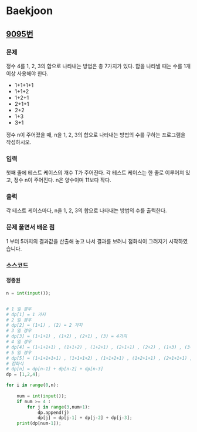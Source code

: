 # Baekjoon

## [9095번](https://www.acmicpc.net/problem/9095) 

### 문제

정수 4를 1, 2, 3의 합으로 나타내는 방법은 총 7가지가 있다. 합을 나타낼 때는 수를 1개 이상 사용해야 한다.

* 1+1+1+1
* 1+1+2
* 1+2+1
* 2+1+1
* 2+2
* 1+3
* 3+1

정수 n이 주어졌을 때, n을 1, 2, 3의 합으로 나타내는 방법의 수를 구하는 프로그램을 작성하시오.

### 입력

첫째 줄에 테스트 케이스의 개수 T가 주어진다. 각 테스트 케이스는 한 줄로 이루어져 있고, 정수 n이 주어진다. n은 양수이며 11보다 작다.

### 출력

각 테스트 케이스마다, n을 1, 2, 3의 합으로 나타내는 방법의 수를 출력한다.

### 문제 풀면서 배운 점

1 부터 5까지의 결과값을 산출해 놓고 나서 결과를 보려니 점화식이 그려지기 시작하였습니다.

### 소스코드

#### 정종원
```python
n = int(input());


# 1 일 경우
# dp[1] = 1 가지
# 2 일 경우
# dp[2] = (1+1) , (2) = 2 가지
# 3 일 경우
# dp[3] = (1+1+1) , (1+2) , (2+1) , (3) = 4가지
# 4 일 경우
# dp[4] = (1+1+1+1) , (1+1+2) , (1+2+1) , (2+1+1) , (2+2) , (1+3) , (3+1) = 7가지
# 5 일 경우
# dp[5] = (1+1+1+1+1) , (1+1+1+2) , (1+1+2+1) , (1+2+1+1) , (2+1+1+1) , (1+2+2) , (2+1+2) , (2+2+1) , (1+1+3) , (1+3+1) , (3+1+1) , (3+2) , (2+3) = 13가지
# 점화식
# dp[n] = dp[n-1] + dp[n-2] + dp[n-3]
dp = [1,2,4];

for i in range(0,n):
    
    num = int(input());
    if num >= 4 :
        for j in range(3,num+1):
            dp.append(j)
            dp[j] = dp[j-1] + dp[j-2] + dp[j-3];
    print(dp[num-1]);
```